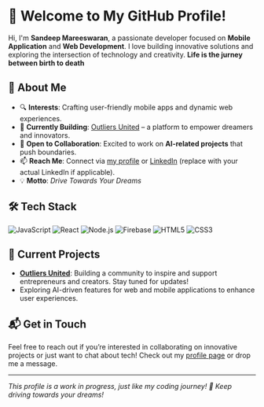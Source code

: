 # 👋 Welcome to My GitHub Profile!

Hi, I'm **Sandeep Mareeswaran**, a passionate developer focused on **Mobile Application** and **Web Development**. I love building innovative solutions and exploring the intersection of technology and creativity.
**Life is the jurney between birth to death**

## 🌟 About Me
- 🔍 **Interests**: Crafting user-friendly mobile apps and dynamic web experiences.
- 🚀 **Currently Building**: [Outliers United](https://www.outliersunited.com/) – a platform to empower dreamers and innovators.
- 🤝 **Open to Collaboration**: Excited to work on **AI-related projects** that push boundaries.
- 📫 **Reach Me**: Connect via [my profile](https://www.outliersunited.com/sandeepm) or [LinkedIn](https://www.linkedin.com/in/sandeepmareeswaran/) (replace with your actual LinkedIn if applicable).
- 💡 **Motto**: *Drive Towards Your Dreams*

## 🛠️ Tech Stack
![JavaScript](https://img.shields.io/badge/-JavaScript-333333?style=flat&logo=javascript)
![React](https://img.shields.io/badge/-React-333333?style=flat&logo=react)
![Node.js](https://img.shields.io/badge/-Node.js-333333?style=flat&logo=node.js)
![Firebase](https://img.shields.io/badge/-Firebase-333333?style=flat&logo=firebase)
![HTML5](https://img.shields.io/badge/-HTML5-333333?style=flat&logo=html5)
![CSS3](https://img.shields.io/badge/-CSS3-333333?style=flat&logo=css3)

## 🌱 Current Projects
- **[Outliers United](https://www.outliersunited.com/)**: Building a community to inspire and support entrepreneurs and creators. Stay tuned for updates!
- Exploring AI-driven features for web and mobile applications to enhance user experiences.

## 📬 Get in Touch
Feel free to reach out if you’re interested in collaborating on innovative projects or just want to chat about tech! Check out my [profile page](https://www.outliersunited.com/sandeepm) or drop me a message.

---

*This profile is a work in progress, just like my coding journey! 🚗 Keep driving towards your dreams!*
